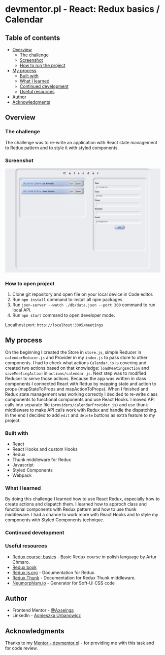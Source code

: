 # devmentor.pl - React: Redux basics / Calendar

## Table of contents

-   [Overview](#overview)
    -   [The challenge](#the-challenge)
    -   [Screenshot](#screenshot)
    -   [How to run the project](#how-to-run-the-project)
-   [My process](#my-process)
    -   [Built with](#built-with)
    -   [What I learned](#what-i-learned)
    -   [Continued development](#continued-development)
    -   [Useful resources](#useful-resources)
-   [Author](#author)
-   [Acknowledgments](#acknowledgments)

## Overview

### The challenge

The challenge was to re-write an application with React state management to Redux pattern and to style it with styled components.

### Screenshot

![](./Screenshot.png)

### How to open project

1. Clone git repository and open file on your local device in Code editor.
2. Run `npm install` command to install all npm packages.
3. Run `json-server --watch ./db/data.json --port 300` command to run local API.
4. Run `npm start` command to open developer mode.

Localhost port: `http://localhost:3005/meetings`

## My process

On the beginning I created the Store in `store.js`, simple Reducer in `calendarReducer.js` and Provider in my `index.js` to pass store to other components. I had to check what actions `Calendar.js` is covering and created two actions based on that knowledge: `loadMeetingsAction` and `saveMeetingAction` in `actions/calendar.js`. Next step was to modified Reducer to serve those actions. Because the app was written in class components I connected React with Redux by mapping state and action to props (mapStateToProps and mapActionToProps). When I finished and Redux state management was working correctly I decided to re-write class components to functional components and use React Hooks. I moved API calls into separate file (`providers/calendarProvider.js`) and use thunk middleware to make API calls work with Redux and handle the dispatching. In the end I decided to add `edit` and `delete` buttons as extra feature to my project.

### Built with

-   React
-   React Hooks and custom Hooks
-   Redux
-   Thunk middleware for Redux
-   Javascript
-   Styled Components
-   Webpack

### What I learned

By doing this challenge I learned how to use React Redux, especially how to create actions and dispatch them. I learned how to approch class and functional components with Redux pattern and how to use thunk middleware. I had a chance to work more with React Hooks and to style my components with Styled Components technique.

### Continued development

### Useful resources

-   [Redux course: basics](https://fullstak.pl/Kurs-Podstawy-Redux/) - Basic Redux course in polish language by Artur Chmaro.
-   [Redux book](https://read.reduxbook.com/)
-   [Redux.js.org](https://redux.js.org/) - Documentation for Redux.
-   [Redux Thunk](https://github.com/reduxjs/redux-thunk) - Documentation for Redux Thunk middleware.
-   [Neumorphism.io](https://neumorphism.io/) - Generator for Soft-UI CSS code

## Author

-   Frontend Mentor - [@Axseinga](https://www.frontendmentor.io/profile/yourusername)
-   LinkedIn - [Agnieszka Urbanowicz](https://www.linkedin.com/in/agnieszka-urbanowicz-051147151/)

## Acknowledgments

Thanks to my [Mentor - devmentor.pl](https://devmentor.pl/) - for providing me with this task and for code review.
